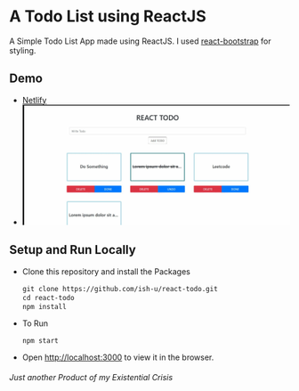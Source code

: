 # A Todo List using ReactJS

A Simple Todo List App made using ReactJS. I used [react-bootstrap](https://react-bootstrap.netlify.app/) for styling.

## Demo

- [Netlify](https://react-todo-128.netlify.app/)
- ![](todo.gif)

## Setup and Run Locally

- Clone this repository and install the Packages
  ```
  git clone https://github.com/ish-u/react-todo.git
  cd react-todo
  npm install
  ```
- To Run
  ```
  npm start
  ```
- Open [http://localhost:3000](http://localhost:3000) to view it in the browser.

###### Just another Product of my Existential Crisis
